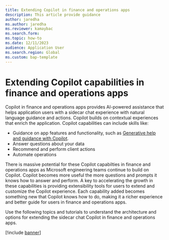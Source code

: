 ```yaml
---
title: Extending Copilot in finance and operations apps
description: This article provide guidance
author: jaredha
ms.author: jaredha
ms.reviewer: kamaybac
ms.search.form:
ms.topic: how-to
ms.date: 12/11/2023
audience: Application User
ms.search.region: Global
ms.custom: bap-template
---
```


# Extending Copilot capabilities in finance and operations apps

Copilot in finance and operations apps provides AI-powered assistance that helps application users with a sidecar chat experience with natural language guidance and actions. Copilot builds on contextual experiences that enrich the application. Copilot capabilities can include skills like:
- Guidance on app features and functionality, such as [Generative help and guidance with Copilot](/copilot-generative-help).
- Answer questions about your data
- Recommend and perform client actions
- Automate operations

There is massive potential for these Copilot capabilties in finance and operations apps as Microsoft engineering teams continue to build on Copilot. Copilot becomes more useful the more questions and prompts it knows how to answer and perform. A key to accelerating the growth in these capabilities is providing extensibility tools for users to extend and customize the Copilot experience. Each capability added becomes something new that Copilot knows how to do, making it a richer experience and better guide for users in finance and operations apps.

Use the following topics and tutorials to understand the architecture and options for extending the sidecar chat Copilot in finance and operations apps.

[!include [banner](../includes/banner.md)]


